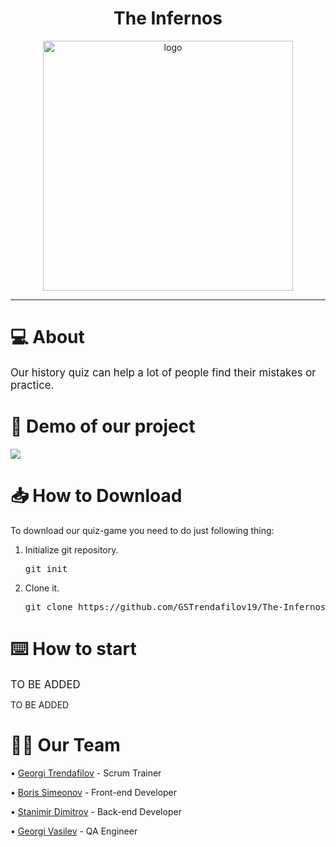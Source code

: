 <h1 align = "center"> The Infernos </h1>
  <p align = "center">
  <img src = "https://imgur.com/eMr5dyd.jpeg"  alt = "logo" width = "400px" height = "400px">
  </p>
  
  
 

  <hr>
  <h1>💻 About  </h1>
  <p> 
  <big> Our history quiz can help a lot of people find their mistakes or practice.</big></p>
   


  <h1>👀 Demo of our project </h1>
  <img src  = "../Images/Screenshot_9.png">

  <h1>📥 How to Download</h1>
  <p>To download our quiz-game you need to do just following thing: <br> </p>
  <ol>
    <li>Initialize git repository.</li>
    <pre>git init</pre>
    <li>Clone it.</li>
    <pre>git clone https://github.com/GSTrendafilov19/The-Infernos.git</pre>
  </ol>
  
  <h1>⌨️ How to start</h1>
  <p><big>TO BE ADDED</big></p>
  <p>TO BE ADDED</p>

  <p>
    <h1> 👨‍💻 Our Team</h1>
    <p> • <a href = "https://github.com/GSTrendafilov19"> Georgi Trendafilov</a> - Scrum Trainer </p>
	<p> • <a href = "https://github.com/BDSimeonov19"> Boris Simeonov</a> - Front-end Developer </p>
	<p> • <a href = "https://github.com/SMDimitrov19"> Stanimir Dimitrov</a> - Back-end Developer </p>
	<p> • <a href = "https://github.com/GAVasilev19"> Georgi Vasilev</a> - QA Engineer </p>
	</p>
